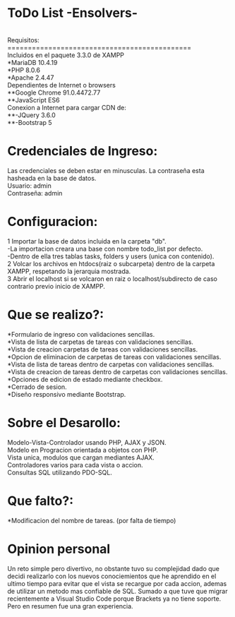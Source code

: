 # ToDo List -Ensolvers-
<br />
Requisitos:
<br />
=============================================
<br />
Incluidos en el paquete 3.3.0 de XAMPP
<br />
*MariaDB 10.4.19
<br />
*PHP 8.0.6
<br />
*Apache 2.4.47
<br />
Dependientes de Internet o browsers
<br />
**Google Chrome 91.0.4472.77
<br />
**JavaScript ES6
<br />
Conexion a Internet para cargar CDN de:
<br />
**-JQuery 3.6.0
  <br />
**-Bootstrap 5    
  
Credenciales de Ingreso:
=============================================
Las credenciales se deben estar en minusculas. La contraseña esta hasheada en la base de datos.
<br />
Usuario: admin
<br />
Contraseña: admin

Configuracion:
=============================================
1 Importar la base de datos incluida en la carpeta "db".
<br />
  -La importacion creara una base con nombre todo_list por defecto. 
  <br />
  -Dentro de ella tres tablas tasks, folders y users (unica con contenido).
  <br />
2 Volcar los archivos en htdocs(raiz o subcarpeta) dentro de la carpeta XAMPP, respetando la jerarquia mostrada.
<br />
3 Abrir el localhost si se volcaron en raiz o localhost/subdirecto de caso contrario previo inicio de XAMPP.
<br />

Que se realizo?:
=============================================
*Formulario de ingreso con validaciones sencillas.
<br />
*Vista de lista de carpetas de tareas con validaciones sencillas.
<br />
*Vista de creacion carpetas de tareas con validaciones sencillas.
<br />
*Opcion de eliminacion de carpetas de tareas con validaciones sencillas.
<br />
*Vista de lista de tareas dentro de carpetas con validaciones sencillas.
<br />
*Vista de creacion de tareas dentro de carpetas con validaciones sencillas.
<br />
*Opciones de edicion de estado mediante checkbox.
<br />
*Cerrado de sesion.
<br />
*Diseño responsivo mediante Bootstrap.

Sobre el Desarollo:
=============================================
Modelo-Vista-Controlador usando PHP, AJAX y JSON.
<br />
Modelo en Progracion orientada a objetos con PHP.
<br />
Vista unica, modulos que cargan mediantes AJAX.
<br />
Controladores varios para cada vista o accion.
<br />
Consultas SQL utilizando PDO-SQL.

Que falto?:
=============================================
*Modificacion del nombre de tareas. (por falta de tiempo)

Opinion personal
=============================================
Un reto simple pero divertivo, no obstante tuvo su complejidad dado que decidi realizarlo con los nuevos conociemientos que he aprendido en el ultimo tiempo para evitar que el vista se recargue por cada accion, ademas de utilizar un metodo mas confiable de SQL. Sumado a que tuve que migrar recientemente a Visual Studio Code porque Brackets ya no tiene soporte. Pero en resumen fue una gran experiencia.
